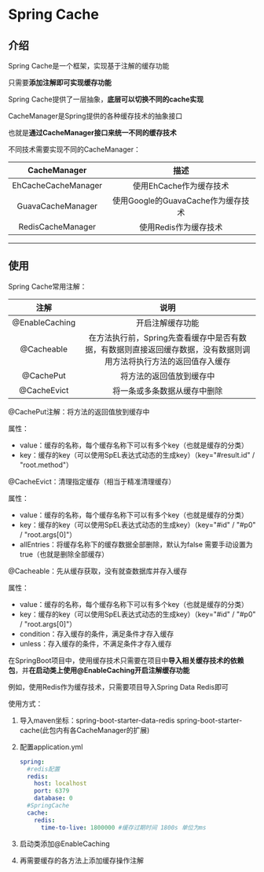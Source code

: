 # Spring Cache

## 介绍

Spring Cache是一个框架，实现基于注解的缓存功能

只需要**添加注解即可实现缓存功能**



Spring Cache提供了一层抽象，**底层可以切换不同的cache实现**

CacheManager是Spring提供的各种缓存技术的抽象接口

也就是**通过CacheManager接口来统一不同的缓存技术**



不同技术需要实现不同的CacheManager：

|    CacheManager     |                描述                |
| :-----------------: | :--------------------------------: |
| EhCacheCacheManager |      使用EhCache作为缓存技术       |
|  GuavaCacheManager  | 使用Google的GuavaCache作为缓存技术 |
|  RedisCacheManager  |       使用Redis作为缓存技术        |

------





## 使用

Spring Cache常用注解：

|      注解      |                             说明                             |
| :------------: | :----------------------------------------------------------: |
| @EnableCaching |                       开启注解缓存功能                       |
|   @Cacheable   | 在方法执行前，Spring先查看缓存中是否有数据，有数据则直接返回缓存数据，没有数据则调用方法将执行方法的返回值存入缓存 |
|   @CachePut    |                   将方法的返回值放到缓存中                   |
|  @CacheEvict   |                 将一条或多条数据从缓存中删除                 |

@CachePut注解：将方法的返回值放到缓存中

属性：

* value：缓存的名称，每个缓存名称下可以有多个key（也就是缓存的分类）
* key：缓存的key（可以使用SpEL表达式动态的生成key）（key="#result.id" / "root.method"）

@CacheEvict：清理指定缓存（相当于精准清理缓存）

属性：

* value：缓存的名称，每个缓存名称下可以有多个key（也就是缓存的分类）
* key：缓存的key（可以使用SpEL表达式动态的生成key）（key="#id" / "#p0" / "root.args[0]"）
* allEntries：将缓存名称下的缓存数据全部删除，默认为false 需要手动设置为true（也就是删除全部缓存）

@Cacheable：先从缓存获取，没有就查数据库并存入缓存

属性：

* value：缓存的名称，每个缓存名称下可以有多个key（也就是缓存的分类）
* key：缓存的key（可以使用SpEL表达式动态的生成key）（key="#id" / "#p0" / "root.args[0]"）
* condition：存入缓存的条件，满足条件才存入缓存
* unless：存入缓存的条件，不满足条件才存入缓存



在SpringBoot项目中，使用缓存技术只需要在项目中**导入相关缓存技术的依赖包**，并**在启动类上使用@EnableCaching开启注解缓存功能**

例如，使用Redis作为缓存技术，只需要项目导入Spring Data Redis即可

使用方式：

1. 导入maven坐标：spring-boot-starter-data-redis spring-boot-starter-cache(此包内有各CacheManager的扩展)

2. 配置application.yml

   ```yml
   spring:
     #redis配置
     redis:
       host: localhost
       port: 6379
       database: 0
     #SpringCache
     cache:
       redis:
         time-to-live: 1800000 #缓存过期时间 1800s 单位为ms
   ```

3. 启动类添加@EnableCaching

4. 再需要缓存的各方法上添加缓存操作注解

